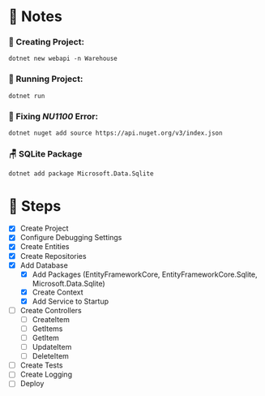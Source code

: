 # 📝 Notes

### 🎉 Creating Project:

```shell
dotnet new webapi -n Warehouse
```

### 🚀 Running Project:

```shell
dotnet run
```

### 🧨 Fixing **_NU1100_** Error:

```shell
dotnet nuget add source https://api.nuget.org/v3/index.json
```

### 🪑 SQLite Package

```shell
dotnet add package Microsoft.Data.Sqlite
```

# 👣 Steps

- [x] Create Project
- [x] Configure Debugging Settings
- [x] Create Entities
- [x] Create Repositories
- [x] Add Database
  - [x] Add Packages (EntityFrameworkCore, EntityFrameworkCore.Sqlite, Microsoft.Data.Sqlite)
  - [x] Create Context
  - [x] Add Service to Startup
- [ ] Create Controllers
  - [ ] CreateItem
  - [ ] GetItems
  - [ ] GetItem
  - [ ] UpdateItem
  - [ ] DeleteItem
- [ ] Create Tests
- [ ] Create Logging
- [ ] Deploy

